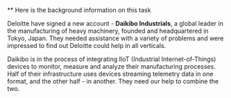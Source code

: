 ** Here is the background information on this task 

Deloitte have signed a new account - **Daikibo Industrials**, a global leader in the manufacturing of heavy machinery, founded and headquartered in Tokyo, Japan. They needed assistance with a variety of problems and were impressed to find out Deloitte could help in all verticals.

Daikibo is in the process of integrating IIoT  (Industrial Internet-of-Things) devices to monitor, measure and analyze their manufacturing processes. Half of their infrastructure uses devices streaming telemetry data  in one format, and the other half - in another. They need our help to combine the two.